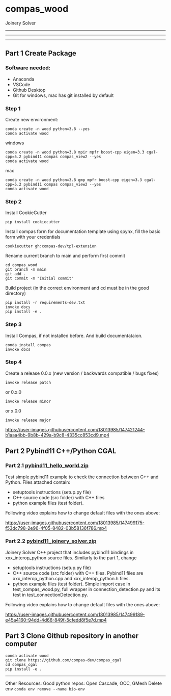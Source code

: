# compas_wood

Joinery Solver

___
___
___
## Part 1 Create Package

### Software needed:
* Anaconda
* VSCode
* Github Desktop
* Git for windows, mac has git installed by default

### Step 1
Create new environment:
```
conda create -n wood python=3.8 --yes
conda activate wood
```
windows
``` 
conda create -n wood python=3.8 mpir mpfr boost-cpp eigen=3.3 cgal-cpp=5.2 pybind11 compas compas_view2 --yes 
conda activate wood
```
mac
```
conda create -n wood python=3.8 gmp mpfr boost-cpp eigen=3.3 cgal-cpp=5.2 pybind11 compas compas_view2 --yes
conda activate wood
```


### Step 2

Install CookieCutter
```
pip install cookiecutter
```

Install compas form for documentation template using spynx,  fill the basic form with your credentials
```
cookiecutter gh:compas-dev/tpl-extension
```

Rename current branch to main and perform first commit
```
cd compas_wood
git branch -m main
git add .
git commit -m "Initial commit"
```

Build project (in the correct environment and cd must be in the good directory)
```
pip install -r requirements-dev.txt
invoke docs
pip install -e .
```

### Step 3
Install Compas, if not installed before. And build documentataion.
```
conda install compas
invoke docs
```

### Step 4
Create a release 0.0.x (new version / backwards compatible / bugs fixes)

```
invoke release patch 
```
or  0.x.0
```
invoke release minor
```
or x.0.0
```
invoke release major
```






https://user-images.githubusercontent.com/18013985/147421244-b1aaa4bb-9b8b-429a-b9c8-4335cc853cd9.mp4

## Part 2 Pybind11 C++/Python CGAL

### Part 2.1 [pybind11_hello_world.zip](https://github.com/petrasvestartas/compas_wood/files/7781554/pybind11_hello_world.zip)

Test simple pybind11 example to check the connection between C++ and Python.
Files attached contain: 
* setuptools instructions (setup.py file)
* C++ source code (src folder) with C++ files
* python example files (test folder).


Following video explains how to change default files with the ones above:

https://user-images.githubusercontent.com/18013985/147499175-f53dc798-2e96-4f05-8482-03b58136f786.mp4


### Part 2.2 [pybind11_joinery_solver.zip](https://github.com/petrasvestartas/compas_wood/files/7781555/pybind11_joinery_solver.zip)

Joinery Solver C++ project that includes pybind11 bindings in xxx_interop_python source files.
Similarly to the part 1, change
* setuptools instructions (setup.py file)
* C++ source code (src folder) with C++ files. Pybind11 files are xxx_interop_python.cpp and xxx_interop_python.h files.
* python example files (test folder). Simple import case in test_compas_wood.py, full wrapper in connection_detection.py and its test in test_connectionDetection.py.


Following video explains how to change default files with the ones above:

https://user-images.githubusercontent.com/18013985/147499189-e45a4160-94dd-4d66-849f-5cfedd8f5e7d.mp4


## Part 3 Clone Github repository in another computer

```
conda activate wood
git clone https://github.com/compas-dev/compas_cgal
cd compas_cgal
pip install -e .
```

___
Other Resources:
Good python repos: Open Cascade, OCC, GMesh
Delete env ```conda env remove --name bio-env ```
